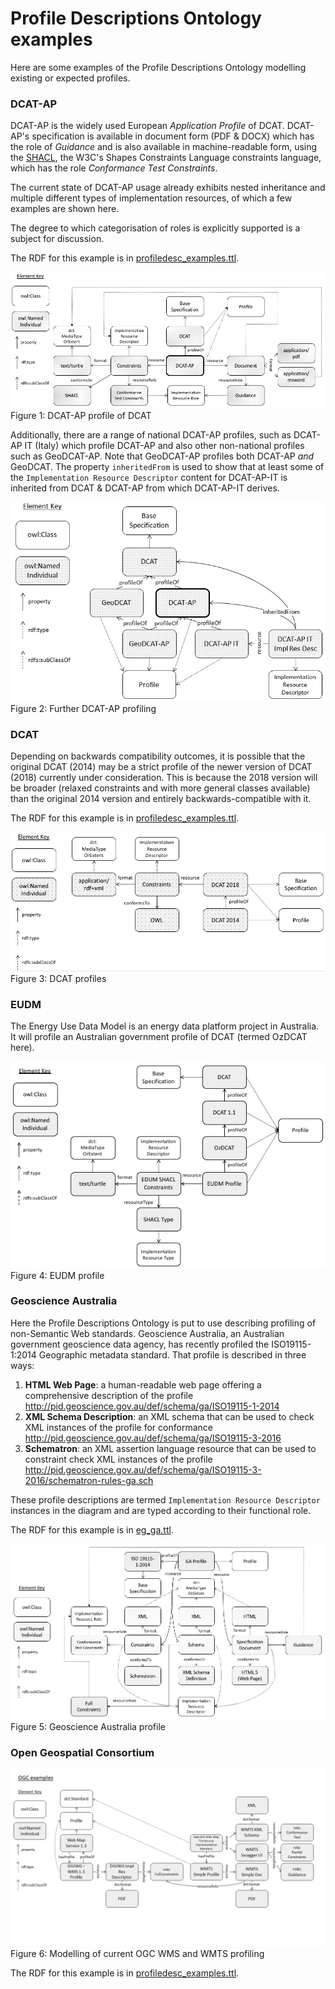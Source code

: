 # Profile Descriptions Ontology examples
Here are some examples of the Profile Descriptions Ontology modelling existing or expected profiles.

### DCAT-AP
DCAT-AP is the widely used European *Application Profile* of DCAT. DCAT-AP's specification is available in document form (PDF & DOCX) which has the role of *Guidance* and is also available in machine-readable form, using the [SHACL](https://www.w3.org/TR/shacl/), the W3C's Shapes Constraints Language constraints language, which has the role *Conformance Test Constraints*.

The current state of DCAT-AP usage already exhibits nested inheritance and multiple different types of implementation resources, of which a few examples are shown here.

The degree to which categorisation of roles is explicitly supported is a subject for discussion.

The RDF for this example is in [profiledesc_examples.ttl](profiledesc_examples.ttl).

![](eg_dcat-ap.png)  
Figure 1: DCAT-AP profile of DCAT

Additionally, there are a range of national DCAT-AP profiles, such as DCAT-AP IT (Italy) which profile DCAT-AP and also other non-national profiles such as GeoDCAT-AP. Note that GeoDCAT-AP profiles both DCAT-AP *and* GeoDCAT. The property `inheritedFrom` is used to show that at least some of the `Implementation Resource Descriptor` content for DCAT-AP-IT is inherited from DCAT & DCAT-AP from which DCAT-AP-IT derives.

![](eg_dcat-ap2.png)  
Figure 2: Further DCAT-AP profiling

### DCAT
Depending on backwards compatibility outcomes, it is possible that the original DCAT (2014) may be a strict profile of the newer version of DCAT (2018) currently under consideration. This is because the 2018 version will be broader (relaxed constraints and with more general classes available) than the original 2014 version and entirely backwards-compatible with it.

The RDF for this example is in [profiledesc_examples.ttl](profiledesc_examples.ttl).

![](eg_dcat.png)  
Figure 3: DCAT profiles

### EUDM
The Energy Use Data Model is an energy data platform project in Australia. It will profile an Australian government profile of DCAT (termed OzDCAT here).

![](eg_EUDM.png)  
Figure 4: EUDM profile

### Geoscience Australia
Here the Profile Descriptions Ontology is put to use describing profiling of non-Semantic Web standards. Geoscience Australia, an Australian government geoscience data agency, has recently profiled the ISO19115-1:2014 Geographic metadata standard. That profile is described in three ways:

1. **HTML Web Page**: a human-readable web page offering a comprehensive description of the profile <http://pid.geoscience.gov.au/def/schema/ga/ISO19115-1-2014>
2. **XML Schema Description**: an XML schema that can be used to check XML instances of the profile for conformance <http://pid.geoscience.gov.au/def/schema/ga/ISO19115-3-2016>
3. **Schematron**: an XML assertion language resource that can be used to constraint check XML instances of the profile <http://pid.geoscience.gov.au/def/schema/ga/ISO19115-3-2016/schematron-rules-ga.sch>

These profile descriptions are termed `Implementation Resource Descriptor` instances in the diagram and are typed according to their functional role.

The RDF for this example is in [eg_ga.ttl](eg_ga.ttl).

![](eg_ga.png)  
Figure 5: Geoscience Australia profile

### Open Geospatial Consortium

![](eg_ogc.png)  
Figure 6: Modelling of current OGC WMS and WMTS profiling

The RDF for this example is in [profiledesc_examples.ttl](profiledesc_examples.ttl).
